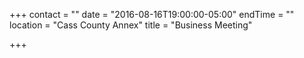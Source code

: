 +++
contact = ""
date = "2016-08-16T19:00:00-05:00"
endTime = ""
location = "Cass County Annex"
title = "Business Meeting"

+++

